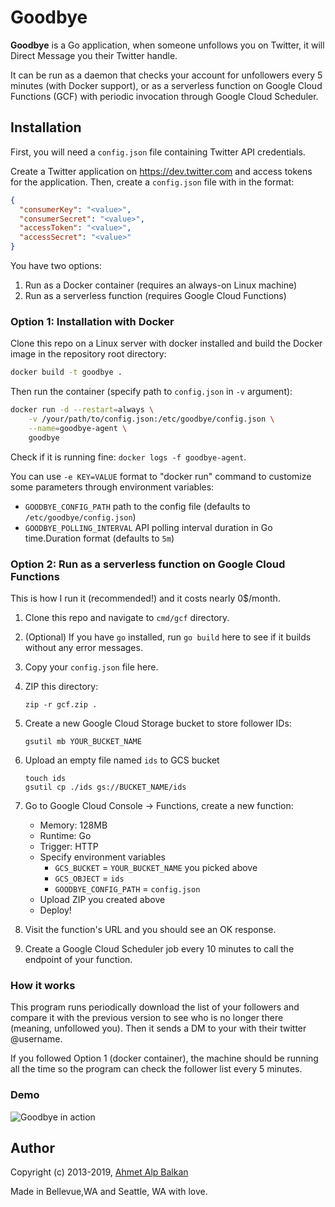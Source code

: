 # Goodbye

**Goodbye** is a Go application, when someone unfollows you on Twitter,
it will Direct Message you their Twitter handle.

It can be run as a daemon that checks your account for unfollowers every 5
minutes (with Docker support), or as a serverless function on Google Cloud
Functions (GCF) with periodic invocation through Google Cloud Scheduler.

## Installation

First, you will need a `config.json` file containing Twitter API credentials.

Create a Twitter application on https://dev.twitter.com and access tokens for
the application. Then, create a `config.json` file with in the format:

```json
{
  "consumerKey": "<value>",
  "consumerSecret": "<value>",
  "accessToken": "<value>",
  "accessSecret": "<value>"
}
```

You have two options:

1. Run as a Docker container (requires an always-on Linux machine)
2. Run as a serverless function (requires Google Cloud Functions)

### Option 1: Installation with Docker

Clone this repo on a Linux server with docker installed and build the Docker
image in the repository root directory:

```sh
docker build -t goodbye .
```

Then run the container (specify path to `config.json` in `-v` argument):

```sh
docker run -d --restart=always \
    -v /your/path/to/config.json:/etc/goodbye/config.json \
    --name=goodbye-agent \
    goodbye
```

Check if it is running fine: `docker logs -f goodbye-agent`.

You can use `-e KEY=VALUE` format to "docker run" command to customize some
parameters through environment variables:

* `GOODBYE_CONFIG_PATH` path to the config file (defaults to
  `/etc/goodbye/config.json`)
* `GOODBYE_POLLING_INTERVAL` API polling interval duration in Go time.Duration
  format (defaults to `5m`)

### Option 2: Run as a serverless function on Google Cloud Functions

This is how I run it (recommended!) and it costs nearly 0$/month.

1. Clone this repo and navigate to `cmd/gcf` directory.
1. (Optional) If you have `go` installed, run `go build` here to see if it
   builds without any error messages.
1. Copy your `config.json` file here.
1. ZIP this directory:

       zip -r gcf.zip .

1. Create a new Google Cloud Storage bucket to store follower IDs:

       gsutil mb YOUR_BUCKET_NAME

1. Upload an empty file named `ids` to GCS bucket

       touch ids
       gsutil cp ./ids gs://BUCKET_NAME/ids

1. Go to Google Cloud Console &rarr; Functions, create a new function:

   * Memory: 128MB
   * Runtime: Go
   * Trigger: HTTP
   * Specify environment variables
     * `GCS_BUCKET` = `YOUR_BUCKET_NAME` you picked above
     * `GCS_OBJECT` = `ids`
     * `GOODBYE_CONFIG_PATH` = `config.json`
   * Upload ZIP you created above
   * Deploy!

1. Visit the function's URL and you should see an OK response.

1. Create a Google Cloud Scheduler job every 10 minutes to call the endpoint of
   your function.

### How it works

This program runs periodically download the list of your followers and compare
it with the previous version to see who is no longer there (meaning, unfollowed
you). Then it sends a DM to your with their twitter @username.

If you followed Option 1 (docker container), the machine should be running all
the time so the program can check the follower list every 5 minutes.

### Demo

![Goodbye in action](http://i.imgur.com/FQr9Qjl.png)

## Author

Copyright (c) 2013-2019, [Ahmet Alp Balkan](https://twitter.com/ahmetb)

Made in Bellevue,WA and Seattle, WA with love.
